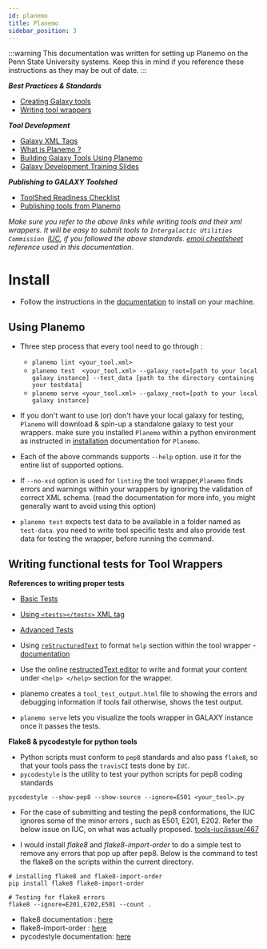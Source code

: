 ```yaml
---
id: planemo
title: Planemo
sidebar_position: 3
---
```


:::warning
This documentation was written for setting up Planemo on the Penn State University systems. Keep this in mind if you reference these instructions as they may be out of date.
:::


_**Best Practices & Standards**_

- [Creating Galaxy tools](https://galaxy-iuc-standards.readthedocs.io/en/latest/best_practices.html)
- [Writing tool wrappers](https://galaxy-iuc-standards.readthedocs.io/en/latest/best_practices/tool_xml.html)

_**Tool Development**_

- [Galaxy XML Tags ](https://docs.galaxyproject.org/en/latest/dev/schema.html)
- [What is Planemo ?](https://planemo.readthedocs.io/en/latest/readme.html)
- [Building Galaxy Tools Using Planemo](https://planemo.readthedocs.io/en/latest/writing_standalone.html)
- [Galaxy Development Training Slides](https://galaxyproject.github.io/training-material/topics/dev/)

_**Publishing to GALAXY Toolshed**_

- [ToolShed Readiness Checklist](https://galaxy-iuc-standards.readthedocs.io/en/latest/best_practices/integration_checklist.html#testing-your-tool)
- [Publishing tools from Planemo](https://planemo.readthedocs.io/en/latest/publishing.html)


_Make sure you refer to the above links while writing tools and their xml wrappers. It will be easy to submit tools to `Intergalactic Utilities Commission `[IUC](https://github.com/galaxyproject/tools-iuc), if you followed the above standards. [emoji cheatsheet](https://www.webfx.com/tools/emoji-cheat-sheet/) reference used in this documentation._

# Install

- Follow the instructions in the [documentation](https://planemo.readthedocs.io/en/latest/installation.html) to install on your machine.

## Using Planemo

- Three step process that every tool need to go through :
    - `planemo lint <your_tool.xml>`
    - `planemo test  <your_tool.xml> --galaxy_root=[path to your local galaxy instance] --test_data [path to the directory containing your testdata]`
    - `planemo serve <your_tool.xml> --galaxy_root=[path to your local galaxy instance] `

- If you don't want to use (or) don't have your local galaxy for testing, `Planemo` will download & spin-up a standalone galaxy to test your wrappers. make sure you installed `Planemo` within a python environment as instructed in [installation](https://planemo.readthedocs.io/en/latest/readme.html) documentation for `Planemo`.

- Each of the above commands supports `--help` option. use it for the entire list of supported options.

- If `--no-xsd` option is used for `linting` the tool wrapper,`Planemo` finds errors and warnings within your wrappers by ignoring the validation of correct XML schema. (read the documentation for more info, you might generally want to avoid using this option)

- `planemo test` expects test data to be available in a folder named as `test-data`. you need to write tool specific tests and also provide test data for testing the wrapper, before running the command.

## Writing functional tests for Tool Wrappers

**References to writing proper tests**

- [Basic Tests](https://galaxyproject.org/admin/tools/writing-tests/)
- [Using `<tests></tests>` XML tag](https://docs.galaxyproject.org/en/latest/dev/schema.html#tool-tests)
- [Advanced Tests](https://planemo.readthedocs.io/en/latest/writing_advanced.html#test-driven-development)
- Using [`reStructuredText`](http://docutils.sourceforge.net/docs/ref/rst/restructuredtext.html) to format `help` section within the tool wrapper - [documentation](https://docs.galaxyproject.org/en/latest/dev/schema.html#tool-help)
- Use the online [restructedText editor](http://rst.ninjs.org/) to write and format your content under `<help> </help>` section for the wrapper.

- planemo creates a `tool_test_output.html` file to showing the errors and debugging information if tools fail otherwise, shows the test output.

- `planemo serve` lets you visualize the tools wrapper in GALAXY instance once it passes the tests.

**Flake8 & pycodestyle for python tools**

- Python scripts must conform to `pep8` standards and also pass `flake8`, so that your tools pass the `travisCI` tests done by `IUC`.
- `pycodestyle` is the utility to test your python scripts for pep8 coding standards

```
pycodestyle --show-pep8 --show-source --ignore=E501 <your_tool>.py
```

- For the case of submitting and testing the pep8 conformations, the IUC ignores some of the minor errors , such as E501, E201, E202. Refer the below issue on IUC, on what was actually proposed. [tools-iuc/issue/467](https://github.com/galaxyproject/tools-iuc/issues/467)

- I would install _flake8_ and _flake8-import-order_ to do a simple test to remove any errors that pop up after pep8. Below is the command to test the flake8 on the scripts within the current directory.

```
# installing flake8 and flake8-import-order
pip install flake8 flake8-import-order

# Testing for flake8 errors
flake8 --ignore=E201,E202,E501 --count .
```

- flake8 documentation : [here](http://flake8.pycqa.org/en/latest/)
- flake8-import-order : [here](https://github.com/PyCQA/flake8-import-order)
- pycodestyle documentation: [here](https://pycodestyle.readthedocs.io/en/latest/)
